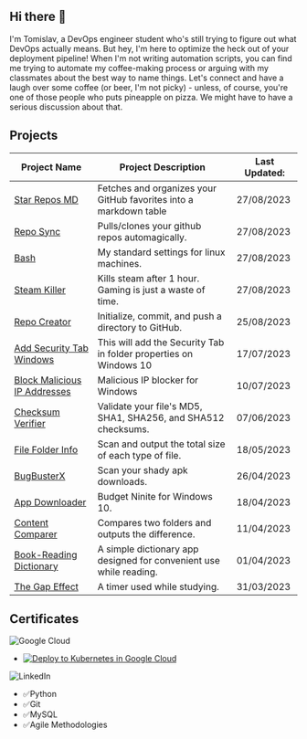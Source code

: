 ## Hi there 👋
I'm Tomislav, a DevOps engineer student who's still trying to figure out what DevOps actually means. But hey, I'm here to optimize the heck out of your deployment pipeline! When I'm not writing automation scripts, you can find me trying to automate my coffee-making process or arguing with my classmates about the best way to name things. Let's connect and have a laugh over some coffee (or beer, I'm not picky) - unless, of course, you're one of those people who puts pineapple on pizza. We might have to have a serious discussion about that.

## Projects
| Project Name | Project Description | Last Updated: |
| --- | --- | --- |
| [Star Repos MD](https://github.com/PapaPeskwo/starred-repos-to-md) | Fetches and organizes your GitHub favorites into a markdown table                                                                                                                                                                                                                                                         | 27/08/2023 |
| [Repo Sync](https://github.com/PapaPeskwo/repo-sync) | Pulls/clones your github repos automagically.                                                                                                                                                                                                                                                                             | 27/08/2023 |
| [Bash](https://github.com/PapaPeskwo/bash) | My standard settings for linux machines.                                                                                                                                                                                                                                                                                  | 27/08/2023 |
| [Steam Killer](PapaPeskwo/steam-killer) | Kills steam after 1 hour. Gaming is just a waste of time.                                                                                                                                                                          | 27/08/2023 |
| [Repo Creator](PapaPeskwo/repo-creator) | Initialize, commit, and push a directory to GitHub.                                                                                                                                                                                | 25/08/2023 |
| [Add Security Tab Windows](PapaPeskwo/fix-no-security-tab-windows) | This will add the Security Tab in folder properties on Windows 10                                                                                                                                                                 | 17/07/2023 |
| [Block Malicious IP Addresses](PapaPeskwo/block-malicious-IP-addresses) | Malicious IP blocker for Windows                                                                                                                                                                            | 10/07/2023 |
| [Checksum Verifier](PapaPeskwo/Checksum-Verifier) | Validate your file's MD5, SHA1, SHA256, and SHA512 checksums.                                                                                                                                                                    | 07/06/2023 |
| [File Folder Info](PapaPeskwo/file-folder-info) | Scan and output the total size of each type of file.                                                                                                                                                                               | 18/05/2023 |
| [BugBusterX](PapaPeskwo/BugBusterX) | Scan your shady apk downloads.                                                                                                                                                                                                     | 26/04/2023 |
| [App Downloader](PapaPeskwo/app-downloader) | Budget Ninite for Windows 10.                                                                                                                                                                                                      | 18/04/2023 |
| [Content Comparer](PapaPeskwo/content-comparer) | Compares two folders and outputs the difference.                                                                                                                                                                                   | 11/04/2023 |
| [Book-Reading Dictionary](PapaPeskwo/dictionary) | A simple dictionary app designed for convenient use while reading.                                                                                                                                                                 | 01/04/2023 |
| [The Gap Effect](PapaPeskwo/gap-effect) | A timer used while studying.                                                                                                                                                                                                       | 31/03/2023 |

## Certificates
![Google Cloud](https://img.shields.io/badge/GoogleCloud-%234285F4.svg?style=for-the-badge&logo=google-cloud&logoColor=white)

- [![Deploy to Kubernetes in Google Cloud](https://www.cloudskillsboost.google/public_profiles/b13bbf8f-f6ab-4449-b7ec-2b2dd57db762/badges/3397803)](https://www.cloudskillsboost.google/public_profiles/b13bbf8f-f6ab-4449-b7ec-2b2dd57db762/badges/3397803)

![LinkedIn](https://img.shields.io/badge/linkedin-%230077B5.svg?style=for-the-badge&logo=linkedin&logoColor=white)
- ✅Python
- ✅Git
- ✅MySQL
- ✅Agile Methodologies
